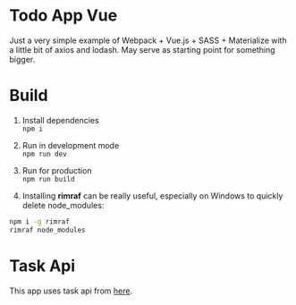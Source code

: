 # Todo App Vue
Just a very simple example of Webpack + Vue.js + SASS + Materialize with a little bit of axios and lodash. May serve as starting point for something bigger.

# Build 
1. Install dependencies<br />
`npm i`

2. Run in development mode<br />
`npm run dev`

3. Run for production<br />
`npm run build`

4. Installing **rimraf** can be really useful, especially on Windows to quickly delete node_modules:
```bash
npm i -g rimraf
rimraf node_modules
```

# Task Api
This app uses task api from [here](https://github.com/abik11/todo-app-server).